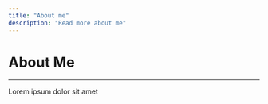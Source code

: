 ```yaml
---
title: "About me"
description: "Read more about me"
---
```


# About Me

---
Lorem ipsum dolor sit amet
